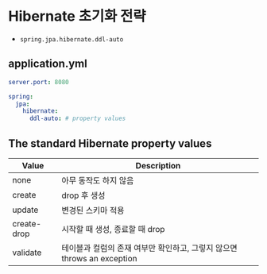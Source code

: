 # Hibernate 초기화 전략
- `spring.jpa.hibernate.ddl-auto`

## application.yml
```yaml
server.port: 8080

spring:
  jpa:
    hibernate:
      ddl-auto: # property values
```

## The standard Hibernate property values
| Value       | Description                                       |
|-------------|---------------------------------------------------|
| none        | 아무 동작도 하지 않음                                      |
| create      | drop 후 생성                                         |
| update      | 변경된 스키마 적용                                        |
| create-drop | 시작할 때 생성, 종료할 때 drop                              |
| validate    | 테이블과 컬럼의 존재 여부만 확인하고, 그렇지 않으면 throws an exception |

